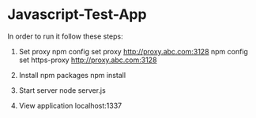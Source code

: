 # Javascript-Test-App
In order to run it follow these steps:
1. Set proxy
npm config set proxy http://proxy.abc.com:3128 
npm config set https-proxy http://proxy.abc.com:3128

2. Install npm packages
npm install

3. Start server
node server.js

4. View application
localhost:1337

